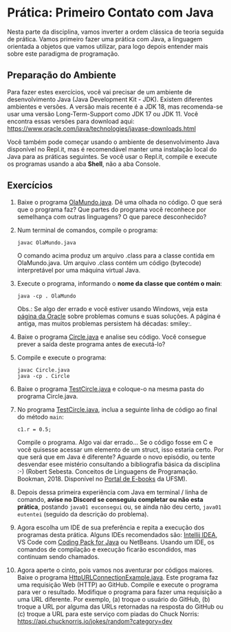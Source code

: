 # Prática: Primeiro Contato com Java


Nesta parte da disciplina, vamos inverter a ordem clássica de teoria seguida de prática. Vamos primeiro fazer uma prática com Java, a linguagem orientada a objetos que vamos utilizar, para logo depois entender mais sobre este paradigma de programação.

## Preparação do Ambiente 


Para fazer estes exercícios, você vai precisar de um ambiente de desenvolvimento Java (Java Development Kit - JDK). Existem diferentes ambientes e versões. A versão mais recente é a JDK 18, mas recomenda-se usar uma versão Long-Term-Support como JDK 17 ou JDK 11. Você encontra essas versões para download aqui: https://www.oracle.com/java/technologies/javase-downloads.html

Você também pode começar usando o ambiente de desenvolvimento Java disponível no Repl.it, mas é recomendável manter uma instalação local do Java para as práticas seguintes. Se você usar o Repl.it, compile e execute os programas usando a aba **Shell**, não a aba Console.


## Exercícios


1. Baixe o programa [OlaMundo.java](src/OlaMundo.java). Dê uma olhada no código. O que será que o programa faz? Que partes do programa você reconhece por semelhança com outras linguagens? O que parece desconhecido?

2. Num terminal de comandos, compile o programa:

   ```
   javac OlaMundo.java
   ```
   O comando acima produz um arquivo .class para a classe contida em OlaMundo.java. Um arquivo .class contém um código (bytecode) interpretável por uma máquina virtual Java.

3. Execute o programa, informando o **nome da classe que contém o main**:

   ```
   java -cp . OlaMundo
   ```
   Obs.: Se algo der errado e você estiver usando Windows, veja esta [página da Oracle](https://docs.oracle.com/javase/tutorial/getStarted/problems/index.html) sobre problemas comuns e suas soluções. A página é antiga, mas muitos problemas persistem há décadas: smiley:.


4. Baixe o programa [Circle.java](src/Circle.java) e analise seu código. Você consegue prever a saída deste programa antes de executá-lo?

5. Compile e execute o programa:
   ```
   javac Circle.java
   java -cp . Circle
   ```

6. Baixe o programa [TestCircle.java](src/TestCircle.java) e coloque-o na mesma pasta do programa Circle.java.

7. No programa [TestCircle.java](src/TestCircle.java), inclua a seguinte linha de código ao final do método `main`:
    ```
    c1.r = 0.5;
    ```
    Compile o programa. Algo vai dar errado... Se o código fosse em C e você quisesse acessar um elemento de um struct, isso estaria certo. Por que será que em Java é diferente? Aguarde o novo episódio, ou tente desvendar esee mistério consultando a bibliografia básica da disciplina :-) (Robert Sebesta. Conceitos de Linguagens de Programação. Bookman, 2018. Disponível no [Portal de E-books](https://www.ufsm.br/orgaos-suplementares/biblioteca/e-books-2/) da UFSM).
    

8. Depois dessa primeira experiência com Java em terminal / linha de comando, **avise no Discord se conseguiu completar ou não esta prática**, postando `java01 euconsegui` ou, se ainda não deu certo, `java01 eutentei` (seguido da descrição do problema). 

9. Agora escolha um IDE de sua preferência e repita a execução dos programas desta prática. Alguns IDEs recomendados são: [Intellij IDEA](https://www.jetbrains.com/idea/download]), VS Code com [Coding Pack for Java](https://code.visualstudio.com/docs/java/java-tutorial#_coding-pack-for-java) ou NetBeans. Usando um IDE, os comandos de compilação e execução ficarão escondidos, mas continuam sendo chamados.

10. Agora aperte o cinto, pois vamos nos aventurar por códigos maiores. Baixe o programa [HttpURLConnectionExample.java](src/HttpURLConnectionExample.java). Este programa faz uma requisição Web (HTTP) ao GitHub. Compile e execute o programa para ver o resultado. Modifique o programa para fazer uma requisição a uma URL diferente. Por exemplo, (a) troque o usuário do GitHub, (b) troque a URL por alguma das URLs retornadas na resposta do GitHub ou (c) troque a URL para este serviço com piadas do Chuck Norris: https://api.chucknorris.io/jokes/random?category=dev
